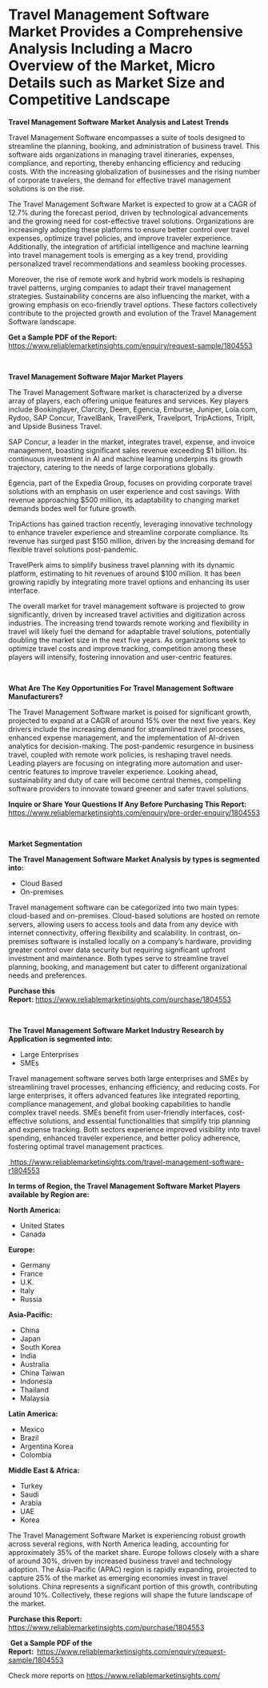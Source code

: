 <p><h1>Travel Management Software Market Provides a Comprehensive Analysis Including a Macro Overview of the Market, Micro Details such as Market Size and Competitive Landscape</h1></p><p><strong>Travel Management Software Market Analysis and Latest Trends</strong></p>
<p><p>Travel Management Software encompasses a suite of tools designed to streamline the planning, booking, and administration of business travel. This software aids organizations in managing travel itineraries, expenses, compliance, and reporting, thereby enhancing efficiency and reducing costs. With the increasing globalization of businesses and the rising number of corporate travelers, the demand for effective travel management solutions is on the rise.</p><p>The Travel Management Software Market is expected to grow at a CAGR of 12.7% during the forecast period, driven by technological advancements and the growing need for cost-effective travel solutions. Organizations are increasingly adopting these platforms to ensure better control over travel expenses, optimize travel policies, and improve traveler experience. Additionally, the integration of artificial intelligence and machine learning into travel management tools is emerging as a key trend, providing personalized travel recommendations and seamless booking processes.</p><p>Moreover, the rise of remote work and hybrid work models is reshaping travel patterns, urging companies to adapt their travel management strategies. Sustainability concerns are also influencing the market, with a growing emphasis on eco-friendly travel options. These factors collectively contribute to the projected growth and evolution of the Travel Management Software landscape.</p></p>
<p><strong>Get a Sample PDF of the Report:&nbsp;</strong> <a href="https://www.reliablemarketinsights.com/enquiry/request-sample/1804553?utm_campaign=3317&utm_medium=2&utm_source=Github&utm_content=ia&utm_term=09032025&utm_id=travel-management-software">https://www.reliablemarketinsights.com/enquiry/request-sample/1804553</a></p>
<p>&nbsp;</p>
<p><strong>Travel Management Software Major Market Players</strong></p>
<p><p>The Travel Management Software market is characterized by a diverse array of players, each offering unique features and services. Key players include Bookinglayer, Clarcity, Deem, Egencia, Emburse, Juniper, Lola.com, Rydoo, SAP Concur, TravelBank, TravelPerk, Travelport, TripActions, TripIt, and Upside Business Travel. </p><p>SAP Concur, a leader in the market, integrates travel, expense, and invoice management, boasting significant sales revenue exceeding $1 billion. Its continuous investment in AI and machine learning underpins its growth trajectory, catering to the needs of large corporations globally.</p><p>Egencia, part of the Expedia Group, focuses on providing corporate travel solutions with an emphasis on user experience and cost savings. With revenue approaching $500 million, its adaptability to changing market demands bodes well for future growth.</p><p>TripActions has gained traction recently, leveraging innovative technology to enhance traveler experience and streamline corporate compliance. Its revenue has surged past $150 million, driven by the increasing demand for flexible travel solutions post-pandemic.</p><p>TravelPerk aims to simplify business travel planning with its dynamic platform, estimating to hit revenues of around $100 million. It has been growing rapidly by integrating more travel options and enhancing its user interface.</p><p>The overall market for travel management software is projected to grow significantly, driven by increased travel activities and digitization across industries. The increasing trend towards remote working and flexibility in travel will likely fuel the demand for adaptable travel solutions, potentially doubling the market size in the next five years. As organizations seek to optimize travel costs and improve tracking, competition among these players will intensify, fostering innovation and user-centric features.</p></p>
<p>&nbsp;</p>
<p><strong>What Are The Key Opportunities For Travel Management Software Manufacturers?</strong></p>
<p><p>The Travel Management Software market is poised for significant growth, projected to expand at a CAGR of around 15% over the next five years. Key drivers include the increasing demand for streamlined travel processes, enhanced expense management, and the implementation of AI-driven analytics for decision-making. The post-pandemic resurgence in business travel, coupled with remote work policies, is reshaping travel needs. Leading players are focusing on integrating more automation and user-centric features to improve traveler experience. Looking ahead, sustainability and duty of care will become central themes, compelling software providers to innovate toward greener and safer travel solutions.</p></p>
<p><strong>Inquire or Share Your Questions If Any Before Purchasing This Report:</strong> <a href="https://www.reliablemarketinsights.com/enquiry/pre-order-enquiry/1804553?utm_campaign=3317&utm_medium=2&utm_source=Github&utm_content=ia&utm_term=09032025&utm_id=travel-management-software">https://www.reliablemarketinsights.com/enquiry/pre-order-enquiry/1804553</a></p>
<p>&nbsp;</p>
<p><strong>Market Segmentation</strong></p>
<p><strong>The Travel Management Software Market Analysis by types is segmented into:</strong></p>
<p><ul><li>Cloud Based</li><li>On-premises</li></ul></p>
<p><p>Travel management software can be categorized into two main types: cloud-based and on-premises. Cloud-based solutions are hosted on remote servers, allowing users to access tools and data from any device with internet connectivity, offering flexibility and scalability. In contrast, on-premises software is installed locally on a company’s hardware, providing greater control over data security but requiring significant upfront investment and maintenance. Both types serve to streamline travel planning, booking, and management but cater to different organizational needs and preferences.</p></p>
<p><strong>Purchase this Report:&nbsp;</strong><a href="https://www.reliablemarketinsights.com/purchase/1804553?utm_campaign=3317&utm_medium=2&utm_source=Github&utm_content=ia&utm_term=09032025&utm_id=travel-management-software">https://www.reliablemarketinsights.com/purchase/1804553</a></p>
<p>&nbsp;</p>
<p><strong>The Travel Management Software Market Industry Research by Application is segmented into:</strong></p>
<p><ul><li>Large Enterprises</li><li>SMEs</li></ul></p>
<p><p>Travel management software serves both large enterprises and SMEs by streamlining travel processes, enhancing efficiency, and reducing costs. For large enterprises, it offers advanced features like integrated reporting, compliance management, and global booking capabilities to handle complex travel needs. SMEs benefit from user-friendly interfaces, cost-effective solutions, and essential functionalities that simplify trip planning and expense tracking. Both sectors experience improved visibility into travel spending, enhanced traveler experience, and better policy adherence, fostering optimal travel management practices.</p></p>
<p><a href="https://www.reliablemarketinsights.com/travel-management-software-r1804553?utm_campaign=3317&utm_medium=2&utm_source=Github&utm_content=ia&utm_term=09032025&utm_id=travel-management-software">&nbsp;https://www.reliablemarketinsights.com/travel-management-software-r1804553</a></p>
<p><strong>In terms of Region, the Travel Management Software Market Players available by Region are:</strong></p>
<p>
    <p> <strong> North America: </strong>
        <ul>
            <li>United States</li>
            <li>Canada</li>
        </ul>
        </p> 
    <p> <strong> Europe: </strong>
        <ul>
            <li>Germany</li>
            <li>France</li>
            <li>U.K.</li>
            <li>Italy</li>
            <li>Russia</li>
        </ul>
        </p> 
    <p> <strong> Asia-Pacific: </strong>
        <ul>
            <li>China</li>
            <li>Japan</li>
            <li>South Korea</li>
            <li>India</li>
            <li>Australia</li>
            <li>China Taiwan</li>
            <li>Indonesia</li>
            <li>Thailand</li>
            <li>Malaysia</li>
        </ul>
        </p> 
    <p> <strong> Latin America: </strong>
        <ul>
            <li>Mexico</li>
            <li>Brazil</li>
            <li>Argentina Korea</li>
            <li>Colombia</li>
        </ul>
        </p> 
    <p> <strong> Middle East & Africa: </strong>
        <ul>
            <li>Turkey</li>
            <li>Saudi</li>
            <li>Arabia</li>
            <li>UAE</li>
            <li>Korea</li>
        </ul>
    </p>
    </p>
<p><p>The Travel Management Software Market is experiencing robust growth across several regions, with North America leading, accounting for approximately 35% of the market share. Europe follows closely with a share of around 30%, driven by increased business travel and technology adoption. The Asia-Pacific (APAC) region is rapidly expanding, projected to capture 25% of the market as emerging economies invest in travel solutions. China represents a significant portion of this growth, contributing around 10%. Collectively, these regions will shape the future landscape of the market.</p></p>
<p><strong>Purchase this Report: </strong><a href="https://www.reliablemarketinsights.com/purchase/1804553?utm_campaign=3317&utm_medium=2&utm_source=Github&utm_content=ia&utm_term=09032025&utm_id=travel-management-software">https://www.reliablemarketinsights.com/purchase/1804553</a></p>
<p>&nbsp;<strong>Get a Sample PDF of the Report:&nbsp;&nbsp;</strong><a href="https://www.reliablemarketinsights.com/enquiry/request-sample/1804553?utm_campaign=3317&utm_medium=2&utm_source=Github&utm_content=ia&utm_term=09032025&utm_id=travel-management-software">https://www.reliablemarketinsights.com/enquiry/request-sample/1804553</a></p>
<p><strong></strong></p>
<p>Check more reports on <a href="https://www.reliablemarketinsights.com/?utm_campaign=3317&utm_medium=2&utm_source=Github&utm_content=ia&utm_term=09032025&utm_id=travel-management-software">https://www.reliablemarketinsights.com/</a></p>